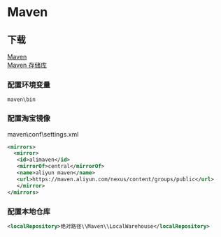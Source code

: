 # Maven

## 下载

[Maven](https://maven.apache.org/download.cgi)  
[Maven 存储库](https://mvnrepository.com/)

### 配置环境变量

```maven\bin```

### 配置淘宝镜像

maven\conf\settings.xml

``` XML
<mirrors>
  <mirror>
   <id>alimaven</id>
   <mirrorOf>central</mirrorOf>
   <name>aliyun maven</name>
   <url>https://maven.aliyun.com/nexus/content/groups/public</url>
   </mirror>
</mirrors>
```

### 配置本地仓库

``` XML
<localRepository>绝对路径\\Maven\\LocalWarehouse</localRepository>
```
